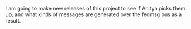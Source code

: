 I am going to make new releases of this project to see if Anitya picks them up,
and what kinds of messages are generated over the fedmsg bus as a result.
